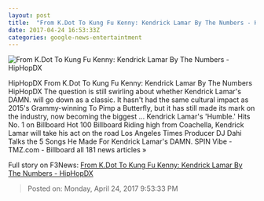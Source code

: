 ```yaml
---
layout: post
title:  "From K.Dot To Kung Fu Kenny: Kendrick Lamar By The Numbers - HipHopDX"
date: 2017-04-24 16:53:33Z
categories: google-news-entertaintment
---
```


![From K.Dot To Kung Fu Kenny: Kendrick Lamar By The Numbers - HipHopDX](http://s3.amazonaws.com/hiphopdx-production/2017/04/170421-Kendrick-Lamar-827x620.jpg)

HipHopDX From K.Dot To Kung Fu Kenny: Kendrick Lamar By The Numbers HipHopDX The question is still swirling about whether Kendrick Lamar's DAMN. will go down as a classic. It hasn't had the same cultural impact as 2015's Grammy-winning To Pimp a Butterfly, but it has still made its mark on the industry, now becoming the biggest ... Kendrick Lamar's 'Humble.' Hits No. 1 on Billboard Hot 100 Billboard Riding high from Coachella, Kendrick Lamar will take his act on the road Los Angeles Times Producer DJ Dahi Talks the 5 Songs He Made For Kendrick Lamar's DAMN. SPIN Vibe - TMZ.com - Billboard all 181 news articles »


Full story on F3News: [From K.Dot To Kung Fu Kenny: Kendrick Lamar By The Numbers - HipHopDX](http://www.f3nws.com/n/mgkygD)

> Posted on: Monday, April 24, 2017 9:53:33 PM
